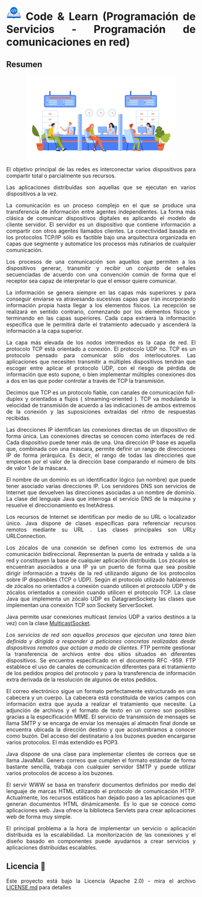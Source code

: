 <div align="justify">

# <img src=../../../images/coding-book.png width="40"> Code & Learn (Programación de Servicios - Programación de comunicaciones en red)

## Resumen

<div align="center">

<img src=images/client-request.png width="400">

</div>

El objetivo principal de las redes es interconectar varios dispositivos para compartir total o parcialmente sus recursos.

Las aplicaciones distribuidas son aquellas que se ejecutan en varios dispositivos a la vez.

La comunicación es un proceso complejo en el que se produce una transferencia de información entre agentes independientes. La forma más clásica de comunicar dispositivos digitales es aplicando el modelo de cliente servidor. El servidor es un dispositivo que contiene información a compartir con otros agentes llamados clientes. La conectividad basada en los protocolos TCP/IP sólo es factible bajo una arquitectura organizada en capas que segmente y automatice los procesos más rutinarios de cualquier comunicación.

Los procesos de una comunicación son aquellos que permiten a los dispositivos generar, transmitir y recibir un conjunto de señales secuenciadas de acuerdo con una convención común de forma que el receptor sea capaz de interpretar lo que el emisor quiere comunicar.

La información se genera siempre en las capas más superiores y para conseguir enviarse va atravesando sucesivas capas que irán incorporando información propia hasta llegar a los elementos físicos. La recepción se realizará en sentido contrario, comenzando por los elementos físicos y terminando en las capas superiores. Cada capa extraerá la información específica que le permitirá darle el tratamiento adecuado y ascenderá la información a la capa superior.

La capa más elevada de los nodos intermedios es la capa de red. El protocolo TCP está orientado a conexión. El protocolo UDP no. TCP es un protocolo pensado para comunicar sólo dos interlocutores. Las aplicaciones que necesiten transmitir a múltiples dispositivos tendrán que escoger entre aplicar el protocolo UDP, con el riesgo de pérdida de información que esto supone, o bien implementar múltiples conexiones dos a dos en las que poder controlar a través de TCP la transmisión.

Decimos que TCP es un protocolo fiable, con canales de comunicación full-duplex y orientados a flujos ( streaming-oriented ). TCP va modulando la velocidad de transmisión de acuerdo a las indicaciones de ambos extremos de la conexión y las suposiciones extraídas del ritmo de respuestas recibidas.

Las direcciones IP identifican las conexiones directas de un dispositivo de forma única. Las conexiones directas se conocen como interfaces de red. Cada dispositivo puede tener más de una. Una dirección IP base es aquella que, combinada con una máscara, permite definir un rango de direcciones IP de forma jerárquica. Es decir, el rango de todas las direcciones que empiecen por el valor de la dirección base comparando el número de bits de valor 1 de la máscara.

El nombre de un dominio es un identificador lógico (un nombre) que puede tener asociado varias direcciones IP. Los servidores DNS son servicios de Internet que devuelven las direcciones asociadas a un nombre de dominio. La clase del lenguaje Java que interroga el servicio DNS de la máquina y resuelve el direccionamiento es InetAdress.

Los recursos de Internet se identifican por medio de su URL o localizador único. Java dispone de clases específicas para referenciar recursos remotos mediante su URL . Las clases principales son URLy URLConnection.

Los zócalos de una conexión se definen como los extremos de una comunicación bidireccional. Representan la puerta de entrada y salida a la red y constituyen la base de cualquier aplicación distribuida. Los zócalos se encuentran asociados a una IP ya un puerto de forma que sea posible dirigir información a través de la red utilizando alguno de los protocolos sobre IP disponibles (TCP o UDP). Según el protocolo utilizado hablaremos de zócalos no orientados a conexión cuando utilicen el protocolo UDP y de zócalos orientados a conexión cuando utilicen el protocolo TCP. La clase Java que implementa un zócalo UDP es DatagramSockety las clases que implementan una conexión TCP son Sockety ServerSocket.

Java permite usar conexiones multicast (envíos UDP a varios destinos a la vez) con la clase [MulticastSocket](https://docs.oracle.com/en/java/javase/17/docs/api/java.base/java/net/MulticastSocket.html).

_Los servicios de red son aquellos procesos que ejecutan una tarea bien definida y dirigida a responder a peticiones concretas realizadas desde dispositivos remotos que actúan a modo de clientes_. FTP permite gestionar la transferencia de archivos entre dos sitios situados en diferentes dispositivos. Se encuentra especificado en el documento RFC -959. FTP establece el uso de canales de comunicación diferentes para el tratamiento de los pedidos propios del protocolo y para la transferencia de información extra derivada de la resolución de algunos de estos pedidos.

El correo electrónico sigue un formato perfectamente estructurado en una cabecera y un cuerpo. La cabecera está constituida de varios campos con información extra que ayuda a realizar el tratamiento que necesite. La adjunción de archivos y el formato de texto en un correo son posibles gracias a la especificación MIME. El servicio de transmisión de mensajes se llama SMTP y se encarga de enviar los mensajes al almacén final donde se encuentra ubicada la dirección destino y que acostumbramos a conocer como buzón. Del acceso del destinatario a los buzones pueden encargarse varios protocolos. El más extendido es POP3.

Java dispone de una clase para implementar clientes de correos que se llama JavaMail. Genera correos que cumplen el formato estándar de forma bastante sencilla, trabaja con cualquier servidor SMTP y puede utilizar varios protocolos de acceso a los buzones.

El servir WWW se basa en transferir documentos definidos por medio del lenguaje de marcas HTML utilizando el protocolo de comunicación HTTP. Actualmente, los recursos estáticos han dejado paso a las aplicaciones que generan documentos HTML dinámicamente. Es lo que se conoce como aplicaciones web. Java ofrece la biblioteca Servlets para crear aplicaciones web de forma muy simple.

El principal problema a la hora de implementar un servicio o aplicación distribuida es la escalabilidad. La monitorización de las conexiones y el diseño basado en componentes puede ayudarnos a crear servicios y aplicaciones distribuidas escalables.

## Licencia 📄

Este proyecto está bajo la Licencia (Apache 2.0) - mira el archivo [LICENSE.md](../../../LICENSE) para detalles

</div>